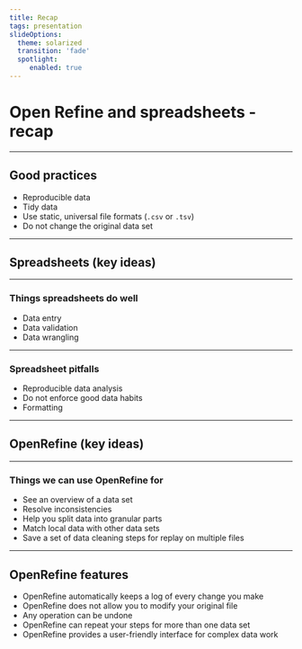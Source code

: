 ```yaml
---
title: Recap
tags: presentation
slideOptions:
  theme: solarized
  transition: 'fade'
  spotlight:
     enabled: true
---
```


<!-- .slide: style="font-size: 30px;" -->

# Open Refine and spreadsheets - recap

---

## Good practices

- Reproducible data
- Tidy data
- Use static, universal file formats (`.csv` or `.tsv`)
- Do not change the original data set

---

## Spreadsheets (key ideas)

---

### Things spreadsheets do well

- Data entry
- Data validation
- Data wrangling

---

### Spreadsheet pitfalls

- Reproducible data analysis
- Do not enforce good data habits
- Formatting

---

## OpenRefine (key ideas)

---

### Things we can use OpenRefine for

- See an overview of a data set
- Resolve inconsistencies
- Help you split data into granular parts
- Match local data with other data sets
- Save a set of data cleaning steps for replay on multiple files

---

## OpenRefine features

- OpenRefine automatically keeps a log of every change you make
- OpenRefine does not allow you to modify your original file
- Any operation can be undone
- OpenRefine can repeat your steps for more than one data set
- OpenRefine provides a user-friendly interface for complex data work



